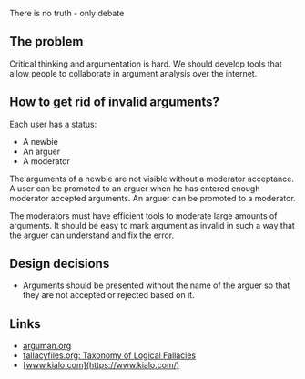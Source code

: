 There is no truth - only debate

## The problem

Critical thinking and argumentation is hard. We should develop tools that allow people to collaborate in argument analysis over the internet.

## How to get rid of invalid arguments?

Each user has a status:

* A newbie
* An arguer
* A moderator

The arguments of a newbie are not visible without a moderator acceptance. A user can be promoted to an arguer when he has entered enough moderator accepted arguments. An arguer can be promoted to a moderator.

The moderators must have efficient tools to moderate large amounts of arguments. It should be easy to mark argument as invalid in such a way that the arguer can understand and fix the error.

## Design decisions

* Arguments should be presented without the name of the arguer so that they are not accepted or rejected based on it.

## Links

* [arguman.org](http://en.arguman.org/)
* [fallacyfiles.org: Taxonomy of Logical Fallacies](http://www.fallacyfiles.org/taxonomy.html)
* [www.kialo.com](https://www.kialo.com/)
